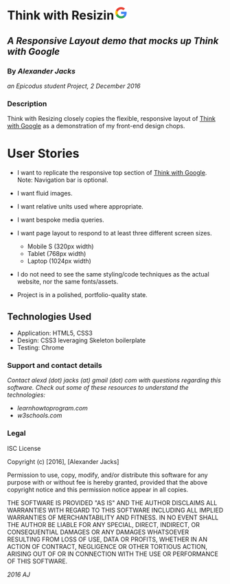 # Think with Resizin![screenshot](images/favicon.png)
## _A Responsive Layout demo that mocks up Think with Google_
### By _Alexander Jacks_
_an Epicodus student Project, 2 December 2016_

### Description
Think with Resizing closely copies the flexible, responsive layout of [Think with Google](https://www.thinkwithgoogle.com/) as a demonstration of my front-end design chops.




# User Stories
- I want to replicate the responsive top section of [Think with Google](https://www.thinkwithgoogle.com/). Note: Navigation bar is optional.

 - I want fluid images.

 - I want relative units used where appropriate.

 - I want bespoke media queries.

 - I want page layout to respond to at least three different screen sizes.
   - Mobile S (320px width)
   - Tablet (768px width)
   - Laptop (1024px width)

 - I do not need to see the same styling/code techniques as the actual website, nor the same fonts/assets.

- Project is in a polished, portfolio-quality state.


## Technologies Used
- Application: HTML5, CSS3
- Design: CSS3 leveraging Skeleton boilerplate
- Testing: Chrome

### Support and contact details
_Contact alexd (dot) jacks (at) gmail (dot) com with questions regarding this software.
Check out some of these resources to understand the technologies:_
- _learnhowtoprogram.com_
- _w3schools.com_

### Legal
ISC License

Copyright (c) [2016], [Alexander Jacks]

Permission to use, copy, modify, and/or distribute this software for any purpose with or without fee is hereby granted, provided that the above copyright notice and this permission notice appear in all copies.

THE SOFTWARE IS PROVIDED "AS IS" AND THE AUTHOR DISCLAIMS ALL WARRANTIES WITH REGARD TO THIS SOFTWARE INCLUDING ALL IMPLIED WARRANTIES OF MERCHANTABILITY AND FITNESS. IN NO EVENT SHALL THE AUTHOR BE LIABLE FOR ANY SPECIAL, DIRECT, INDIRECT, OR CONSEQUENTIAL DAMAGES OR ANY DAMAGES WHATSOEVER RESULTING FROM LOSS OF USE, DATA OR PROFITS, WHETHER IN AN ACTION OF CONTRACT, NEGLIGENCE OR OTHER TORTIOUS ACTION, ARISING OUT OF OR IN CONNECTION WITH THE USE OR PERFORMANCE OF THIS SOFTWARE.

*2016 AJ*
